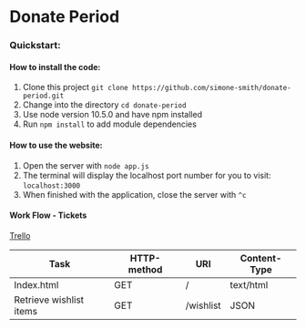 # Donate Period

### Quickstart:
#### How to install the code:
1. Clone this project ```git clone https://github.com/simone-smith/donate-period.git```
2. Change into the directory ```cd donate-period```
3. Use node version 10.5.0 and have npm installed
4. Run ```npm install``` to add module dependencies

#### How to use the website:
1. Open the server with ```node app.js```
2. The terminal will display the localhost port number for you to visit: ```localhost:3000```
3. When finished with the application, close the server with ```^c```

#### Work Flow - Tickets
[Trello](https://trello.com/b/q4a2xRgA/donation-period)

|     Task      | HTTP-method | URI |  Content-Type   |
| --- | --- | --- | --- |
| Index.html   |   GET    |  / |   text/html   |
| Retrieve wishlist items    |   GET    |  /wishlist |   JSON   |
